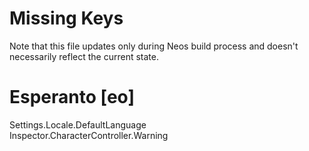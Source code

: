 # Missing Keys
Note that this file updates only during Neos build process and doesn't necessarily reflect the current state.

# Esperanto [eo]
Settings.Locale.DefaultLanguage  
Inspector.CharacterController.Warning  

